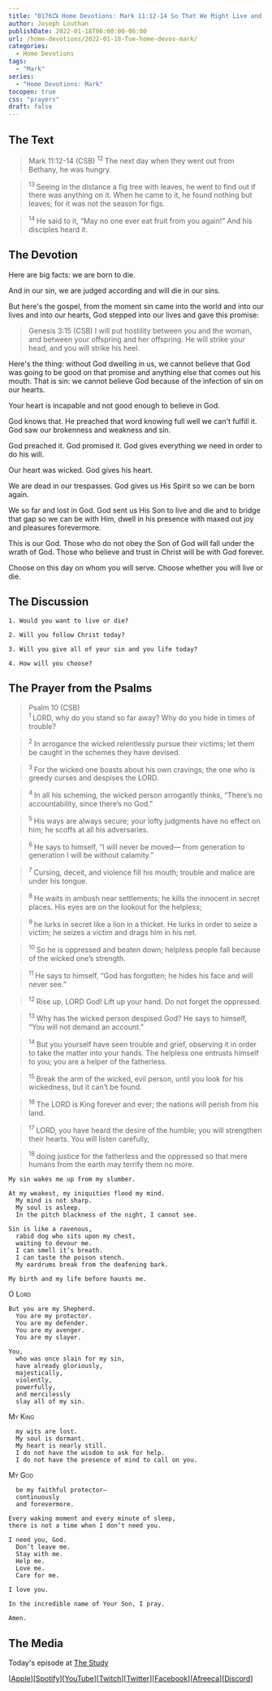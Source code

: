 ```yaml
---
title: "0176📺 Home Devotions: Mark 11:12-14 So That We Might Live and Never Die"
author: Joseph Louthan
publishDate: 2022-01-18T06:00:00-06:00
url: /home-devotions/2022-01-18-Tue-home-devos-mark/
categories:
  - Home Devotions
tags:
  - "Mark"
series:
  - "Home Devotions: Mark"
tocopen: true
css: "prayers"
draft: false
---
```

## The Text

>Mark 11:12-14 (CSB) 
><sup> 12 </sup> The next day when they went out from Bethany, he was hungry. 

><sup> 13 </sup> Seeing in the distance a fig tree with leaves, he went to find out if there was anything on it. When he came to it, he found nothing but leaves; for it was not the season for figs. 

><sup> 14 </sup> He said to it, “May no one ever eat fruit from you again!” And his disciples heard it.

## The Devotion

Here are big facts: we are born to die.

And in our sin, we are judged according and will die in our sins.

But here's the gospel, from the moment sin came into the world and into our lives and into our hearts, God stepped into our lives and gave this promise:

>Genesis 3:15 (CSB) I will put hostility between you and the woman,
and between your offspring and her offspring.
He will strike your head,
and you will strike his heel.

Here's the thing: without God dwelling in us, we cannot believe that God was going to be good on that promise and anything else that comes out his mouth. That is sin: we cannot believe God because of the infection of sin on our hearts.

Your heart is incapable and not good enough to believe in God.

God knows that. He preached that word knowing full well we can't fulfill it. God saw our brokenness and weakness and sin.

God preached it. God promised it. God gives everything we need in order to do his will.

Our heart was wicked. God gives his heart.

We are dead in our trespasses. God gives us His Spirit so we can be born again.

We so far and lost in God. God sent us His Son to live and die and to bridge that gap so we can be with Him, dwell in his presence with maxed out joy and pleasures forevermore.

This is our God. Those who do not obey the Son of God will fall under the wrath of God. Those who believe and trust in Christ will be with God forever.

Choose on this day on whom you will serve. Choose whether you will live or die.

## The Discussion

```text
1. Would you want to live or die?
```

```text
2. Will you follow Christ today?
```

```text
3. Will you give all of your sin and you life today?
```

```text
4. How will you choose?
```

## The Prayer from the Psalms

>Psalm 10 (CSB)  
><sup> 1 </sup> LORD, why do you stand so far away? Why do you hide in times of trouble? 

><sup> 2 </sup> In arrogance the wicked relentlessly pursue their victims; let them be caught in the schemes they have devised. 

><sup> 3 </sup> For the wicked one boasts about his own cravings; the one who is greedy curses and despises the LORD. 

><sup> 4 </sup> In all his scheming, the wicked person arrogantly thinks, “There’s no accountability, since there’s no God.” 

><sup> 5 </sup> His ways are always secure; your lofty judgments have no effect on him; he scoffs at all his adversaries. 

><sup> 6 </sup> He says to himself, “I will never be moved— from generation to generation I will be without calamity.” 

><sup> 7 </sup> Cursing, deceit, and violence fill his mouth; trouble and malice are under his tongue. 

><sup> 8 </sup> He waits in ambush near settlements; he kills the innocent in secret places. His eyes are on the lookout for the helpless; 

><sup> 9 </sup> he lurks in secret like a lion in a thicket. He lurks in order to seize a victim; he seizes a victim and drags him in his net. 

><sup> 10 </sup> So he is oppressed and beaten down; helpless people fall because of the wicked one’s strength. 

><sup> 11 </sup> He says to himself, “God has forgotten; he hides his face and will never see.” 

><sup> 12 </sup> Rise up, LORD God! Lift up your hand. Do not forget the oppressed. 

><sup> 13 </sup> Why has the wicked person despised God? He says to himself, “You will not demand an account.” 

><sup> 14 </sup> But you yourself have seen trouble and grief, observing it in order to take the matter into your hands. The helpless one entrusts himself to you; you are a helper of the fatherless. 

><sup> 15 </sup> Break the arm of the wicked, evil person, until you look for his wickedness, but it can’t be found. 

><sup> 16 </sup> The LORD is King forever and ever; the nations will perish from his land. 

><sup> 17 </sup> LORD, you have heard the desire of the humble; you will strengthen their hearts. You will listen carefully, 

><sup> 18 </sup> doing justice for the fatherless and the oppressed so that mere humans from the earth may terrify them no more.

```text
My sin wakes me up from my slumber.

At my weakest, my iniquities flood my mind.
  My mind is not sharp.
  My soul is asleep.
  In the pitch blackness of the night, I cannot see.
  
Sin is like a ravenous, 
  rabid dog who sits upon my chest, 
  waiting to devour me. 
  I can smell it’s breath. 
  I can taste the poison stench. 
  My eardrums break from the deafening bark.

My birth and my life before haunts me.
```

<div style='font-variant: small-caps;'>
O Lord
</div>

```text
But you are my Shepherd. 
  You are my protector.
  You are my defender.
  You are my avenger.
  You are my slayer.

You, 
  who was once slain for my sin, 
  have already gloriously, 
  majestically, 
  violently, 
  powerfully, 
  and mercilessly 
  slay all of my sin.
```

<div style='font-variant: small-caps;'>
My King
</div>

```text
  my wits are lost. 
  My soul is dormant. 
  My heart is nearly still. 
  I do not have the wisdom to ask for help. 
  I do not have the presence of mind to call on you.
```

<div style='font-variant: small-caps;'>
My God
</div>

```text 
  be my faithful protector—
  continuously 
  and forevermore.

Every waking moment and every minute of sleep, 
there is not a time when I don’t need you.

I need you, God. 
  Don’t leave me. 
  Stay with me. 
  Help me. 
  Love me. 
  Care for me.

I love you.

In the incredible name of Your Son, I pray.

Amen.
```

<div style="page-break-after: always;"></div>

## The Media

Today's episode at [The Study](http://study.theologic.us/podcast/home-devotions-mark-1112-14-so-that-we-might-live-and-never-die)

\[[Apple](https://podcasts.apple.com/us/podcast/the-study/id1557102127)\]\[[Spotify](https://open.spotify.com/show/0Xs5qsNvWePyRqcmtOTPkR)\]\[[YouTube](http://youtube.theologic.us)\]\[[Twitch](http://twitch.theologic.us)\]\[[Twitter](https://twitter.com/theologic_us)\]\[[Facebook](https://www.facebook.com/groups/462231051477464)\]\[[Afreeca](https://bj.afreecatv.com/theologicus)\]\[[Discord](http://discord.theologic.us)\]
